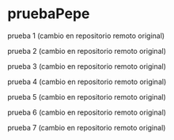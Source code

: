 # pruebaPepe

prueba 1 (cambio en repositorio remoto original)

prueba 2 (cambio en repositorio remoto original)

prueba 3 (cambio en repositorio remoto original)

prueba 4 (cambio en repositorio remoto original)

prueba 5 (cambio en repositorio remoto original)

prueba 6 (cambio en repositorio remoto original)

prueba 7 (cambio en repositorio remoto original)